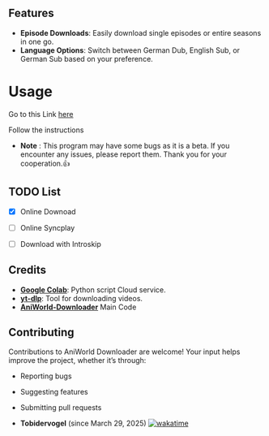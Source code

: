 ## Features

- **Episode Downloads**: Easily download single episodes or entire seasons in one go.
- **Language Options**: Switch between German Dub, English Sub, or German Sub based on your preference.




# Usage

Go to this Link [here](https://github.com/Tobidervogel/Aniworld-Downoader-Online/)

Follow the instructions

   + **Note** : This program may have some bugs as it is a beta. If you encounter any issues, please report them. Thank you for your cooperation.👍



## TODO List

- [X] Online Downoad
- [ ] Online Syncplay
- [ ] Download with Introskip



## Credits
- **[Google Colab]([https://github.com/mpv-player/mpv.git](https://colab.research.google.com/drive/1urNFWavQ-tyIByEIFPDUL1qh2pVg1OnR?usp=sharing))**: Python script Cloud service.
- **[yt-dlp](https://github.com/yt-dlp/yt-dlp.git)**: Tool for downloading videos.
- **[AniWorld-Downloader](https://github.com/phoenixthrush/AniWorld-Downloader)** Main Code

  

## Contributing
Contributions to AniWorld Downloader are welcome! Your input helps improve the project, whether it’s through:
- Reporting bugs
- Suggesting features
- Submitting pull requests


- **Tobidervogel** (since March 29, 2025)
[![wakatime](https://wakatime.com/badge/github/Tobidervogel/Aniworld-Downoader-Online.svg)](https://wakatime.com/badge/github/Tobidervogel/Aniworld-Downoader-Online)






